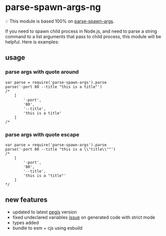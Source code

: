 # parse-spawn-args-ng

💡 This module is based 100% on [parse-spawn-args](https://github.com/mingqi/parse-spawn-args).


If you need to spawn child process in Node.js, and need to parse a string command to a list arguments that pass to child process,  this module will be helpful. Here is examples:

## usage

### parse args with quote around
```
var parse = require('parse-spawn-args').parse
parse('-port 80 --title "this is a title"')
/*
    [
        '-port',
        '80',
        '--title',
        'this is a title'
    ]
/*
```

### parse args with quote escape
```
var parse = require('parse-spawn-args').parse
parse('-port 80 --title "this is a \\"title\\""')
/*
    [
        '-port',
        '80',
        '--title',
        'this is a "title"'
    ]
*/
```


## new features

- updated to latest [pegjs](https://github.com/pegjs/pegjs) version
- fixed undeclared variables [issue](https://github.com/mingqi/parse-spawn-args/pull/1) on generated code with strict mode
- types added
- bundle to esm + cjs using esbuild